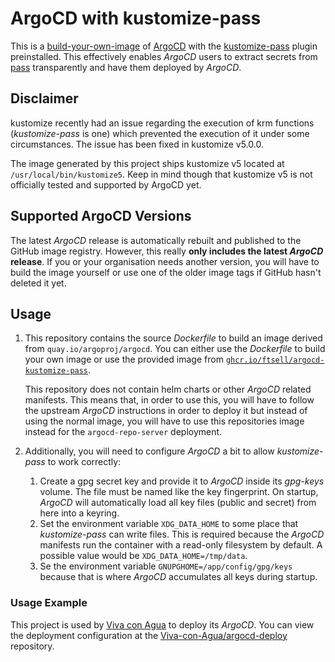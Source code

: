 # ArgoCD with kustomize-pass

This is a [build-your-own-image](https://argo-cd.readthedocs.io/en/stable/operator-manual/custom_tools/#byoi-build-your-own-image) of [ArgoCD](https://argoproj.github.io/cd/) with the [kustomize-pass](https://github.com/ftsell/kustomize-pass) plugin preinstalled.
This effectively enables *ArgoCD* users to extract secrets from [pass](https://www.passwordstore.org/) transparently and have them deployed by *ArgoCD*.

## Disclaimer

kustomize recently had an issue regarding the execution of krm functions (*kustomize-pass* is one) which prevented the execution of it under some circumstances.
The issue has been fixed in kustomize v5.0.0.

The image generated by this project ships kustomize v5 located at `/usr/local/bin/kustomize5`.
Keep in mind though that kustomize v5 is not officially tested and supported by ArgoCD yet.

## Supported ArgoCD Versions

The latest *ArgoCD* release is automatically rebuilt and published to the GitHub image registry.
However, this really **only includes the latest *ArgoCD* release**.
If you or your organisation needs another version, you will have to build the image yourself or use one of the older image tags if GitHub hasn't deleted it yet.

## Usage

1. This repository contains the source *Dockerfile* to build an image derived from `quay.io/argoproj/argocd`.
   You can either use the *Dockerfile* to build your own image or use the provided image from [`ghcr.io/ftsell/argocd-kustomize-pass`](https://github.com/ftsell/argocd-kustomize-pass/pkgs/container/argocd-kustomize-pass).

   This repository does not contain helm charts or other *ArgoCD* related manifests.
   This means that, in order to use this, you will have to follow the upstream *ArgoCD* instructions in order to deploy it but instead of using the normal image, you will have to use this repositories image instead for the `argocd-repo-server` deployment.

2. Additionally, you will need to configure *ArgoCD* a bit to allow *kustomize-pass* to work correctly:
   1. Create a gpg secret key and provide it to *ArgoCD* inside its *gpg-keys* volume.
      The file must be named like the key fingerprint.
      On startup, *ArgoCD* will automatically load all key files (public and secret) from here into a keyring.
   2. Set the environment variable `XDG_DATA_HOME` to some place that *kustomize-pass* can write files.
      This is required because the *ArgoCD* manifests run the container with a read-only filesystem by default.
      A possible value would be `XDG_DATA_HOME=/tmp/data`.
   3. Se the environment variable `GNUPGHOME=/app/config/gpg/keys` because that is where *ArgoCD* accumulates all keys during startup.

### Usage Example

This project is used by [Viva con Agua](https://www.vivaconagua.org/) to deploy its *ArgoCD*.
You can view the deployment configuration at the [Viva-con-Agua/argocd-deploy](https://github.com/Viva-con-Agua/argocd-deploy) repository.
